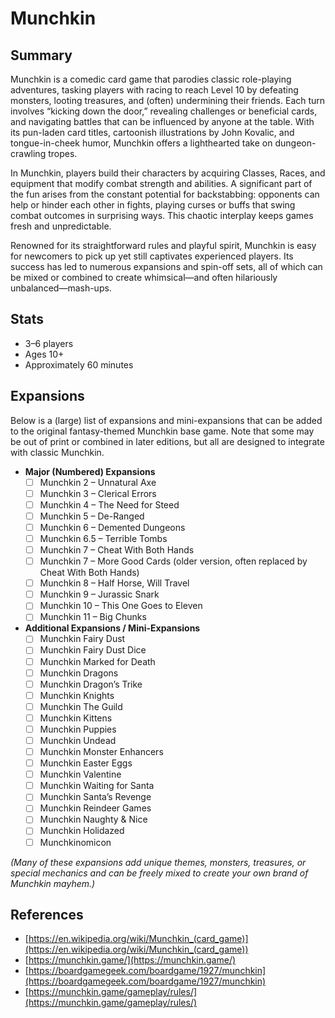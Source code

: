 # Munchkin

## Summary
Munchkin is a comedic card game that parodies classic role-playing adventures, tasking players with racing to reach Level 10 by defeating monsters, looting treasures, and (often) undermining their friends. Each turn involves “kicking down the door,” revealing challenges or beneficial cards, and navigating battles that can be influenced by anyone at the table. With its pun-laden card titles, cartoonish illustrations by John Kovalic, and tongue-in-cheek humor, Munchkin offers a lighthearted take on dungeon-crawling tropes.

In Munchkin, players build their characters by acquiring Classes, Races, and equipment that modify combat strength and abilities. A significant part of the fun arises from the constant potential for backstabbing: opponents can help or hinder each other in fights, playing curses or buffs that swing combat outcomes in surprising ways. This chaotic interplay keeps games fresh and unpredictable.

Renowned for its straightforward rules and playful spirit, Munchkin is easy for newcomers to pick up yet still captivates experienced players. Its success has led to numerous expansions and spin-off sets, all of which can be mixed or combined to create whimsical—and often hilariously unbalanced—mash-ups.

## Stats
- 3–6 players
- Ages 10+
- Approximately 60 minutes

## Expansions

Below is a (large) list of expansions and mini-expansions that can be added to the original fantasy-themed Munchkin base game. Note that some may be out of print or combined in later editions, but all are designed to integrate with classic Munchkin.

- **Major (Numbered) Expansions**
  - [ ] Munchkin 2 – Unnatural Axe
  - [ ] Munchkin 3 – Clerical Errors
  - [ ] Munchkin 4 – The Need for Steed
  - [ ] Munchkin 5 – De-Ranged
  - [ ] Munchkin 6 – Demented Dungeons
  - [ ] Munchkin 6.5 – Terrible Tombs
  - [ ] Munchkin 7 – Cheat With Both Hands
  - [ ] Munchkin 7 – More Good Cards (older version, often replaced by Cheat With Both Hands)
  - [ ] Munchkin 8 – Half Horse, Will Travel
  - [ ] Munchkin 9 – Jurassic Snark
  - [ ] Munchkin 10 – This One Goes to Eleven
  - [ ] Munchkin 11 – Big Chunks

- **Additional Expansions / Mini-Expansions**
  - [ ] Munchkin Fairy Dust
  - [ ] Munchkin Fairy Dust Dice
  - [ ] Munchkin Marked for Death
  - [ ] Munchkin Dragons
  - [ ] Munchkin Dragon’s Trike
  - [ ] Munchkin Knights
  - [ ] Munchkin The Guild
  - [ ] Munchkin Kittens
  - [ ] Munchkin Puppies
  - [ ] Munchkin Undead
  - [ ] Munchkin Monster Enhancers
  - [ ] Munchkin Easter Eggs
  - [ ] Munchkin Valentine
  - [ ] Munchkin Waiting for Santa
  - [ ] Munchkin Santa’s Revenge
  - [ ] Munchkin Reindeer Games
  - [ ] Munchkin Naughty & Nice
  - [ ] Munchkin Holidazed
  - [ ] Munchkinomicon

*(Many of these expansions add unique themes, monsters, treasures, or special mechanics and can be freely mixed to create your own brand of Munchkin mayhem.)*

## References
- [https://en.wikipedia.org/wiki/Munchkin_(card_game)](https://en.wikipedia.org/wiki/Munchkin_(card_game))
- [https://munchkin.game/](https://munchkin.game/)
- [https://boardgamegeek.com/boardgame/1927/munchkin](https://boardgamegeek.com/boardgame/1927/munchkin)
- [https://munchkin.game/gameplay/rules/](https://munchkin.game/gameplay/rules/)